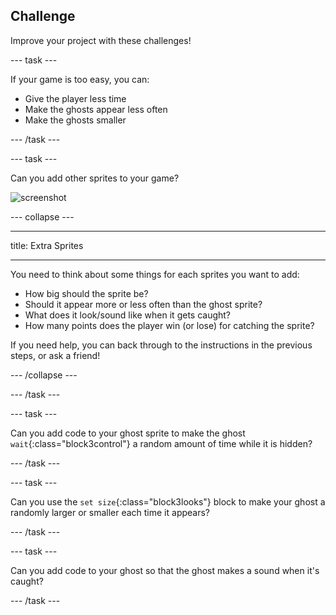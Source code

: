 ## Challenge

Improve your project with these challenges!

\--- task \---

If your game is too easy, you can:

+ Give the player less time
+ Make the ghosts appear less often
+ Make the ghosts smaller

\--- /task \---

\--- task \---

Can you add other sprites to your game?

![screenshot](images/ghost-final.png)

\--- collapse \---

* * *

title: Extra Sprites

* * *

You need to think about some things for each sprites you want to add:

+ How big should the sprite be?
+ Should it appear more or less often than the ghost sprite?
+ What does it look/sound like when it gets caught?
+ How many points does the player win (or lose) for catching the sprite?

If you need help, you can back through to the instructions in the previous steps, or ask a friend!

\--- /collapse \---

\--- /task \---

\--- task \---

Can you add code to your ghost sprite to make the ghost `wait`{:class="block3control"} a random amount of time while it is hidden?

\--- /task \---

\--- task \---

Can you use the `set size`{:class="block3looks"} block to make your ghost a randomly larger or smaller each time it appears?

\--- /task \---

\--- task \---

Can you add code to your ghost so that the ghost makes a sound when it's caught?

\--- /task \---